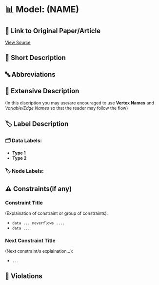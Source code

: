 # 📊 Model: (NAME)

## 🔗 Link to Original Paper/Article
[View Source](link)

## 📝 Short Description

## 🔤 Abbreviations

## 📖 Extensive Description
(In this discription you may use/are encouraged to use __Vertex Names__ and *Variable/Edge Names* so that the reader may follow the flow)

## 🏷️ Label Description
### 🗂️ Data Labels:
- **Type 1**
- **Type 2**
### 🏷️ Node Labels:

## ⚠️ Constraints(if any)
### Constraint Title
(Explaination of constraint or group of constraints):
- `data ... neverflows ....`
- `data ....`

### Next Constraint Title 
(Next constraint/s explaination...):
- `...`

## 🚨 Violations
